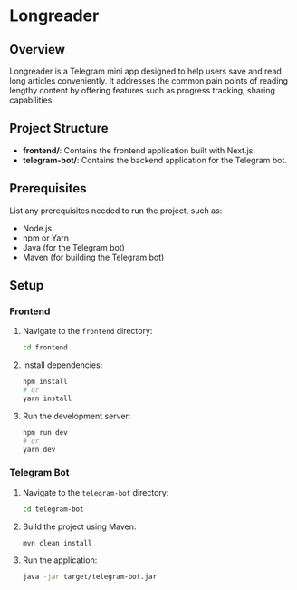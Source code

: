# Longreader

## Overview

Longreader is a Telegram mini app designed to help users save and read long articles conveniently. It addresses the common pain points of reading lengthy content by offering features such as progress tracking, sharing capabilities.


## Project Structure

- **frontend/**: Contains the frontend application built with Next.js.
- **telegram-bot/**: Contains the backend application for the Telegram bot.

## Prerequisites

List any prerequisites needed to run the project, such as:

- Node.js
- npm or Yarn
- Java (for the Telegram bot)
- Maven (for building the Telegram bot)

## Setup

### Frontend

1. Navigate to the `frontend` directory:
   ```bash
   cd frontend
   ```

2. Install dependencies:
   ```bash
   npm install
   # or
   yarn install
   ```

3. Run the development server:
   ```bash
   npm run dev
   # or
   yarn dev
   ```

### Telegram Bot

1. Navigate to the `telegram-bot` directory:
   ```bash
   cd telegram-bot
   ```

2. Build the project using Maven:
   ```bash
   mvn clean install
   ```

3. Run the application:
   ```bash
   java -jar target/telegram-bot.jar
   ```